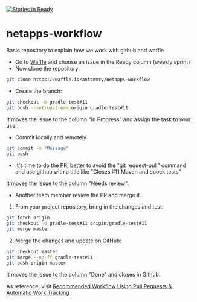 [![Stories in Ready](https://badge.waffle.io/antonmry/netapps-workflow.png?label=ready&title=Ready)](https://waffle.io/antonmry/netapps-workflow)
# netapps-workflow
Basic repository to explain how we work with github and waffle

* Go to [Waffle](https://waffle.io/antonmry/netapps-workflow) and choose an issue in the Ready column (weekly sprint)
* Now clone the repository:

```sh
git clone https://waffle.io/antonmry/netapps-workflow
```

* Create the branch:

```sh
git checkout -b gradle-test#11
git push --set-upstream origin gradle-test#11
```

It moves the issue to the column "In Progress" and assign the task to your user. 

* Commit locally and remotely

```sh
git commit -m "Message"
git push
```

* It's time to do the PR, better to avoid the "git request-pull" command and use github with a title like "Closes #11 Maven and spock tests"

It moves the issue to the column "Needs review". 

* Another team member review the PR and merge it. 

1. From your project repository, bring in the changes and test:

```sh
git fetch origin
git checkout -b gradle-test#11 origin/gradle-test#11
git merge master
```


2. Merge the changes and update on GitHub:

```sh
git checkout master
git merge --no-ff gradle-test#11
git push origin master
```

It moves the issue to the column "Done" and closes in Github. 

As reference, visit [Recommended Workflow Using Pull Requests & Automatic Work Tracking](https://github.com/waffleio/waffle.io/wiki/Recommended-Workflow-Using-Pull-Requests-&-Automatic-Work-Tracking)
